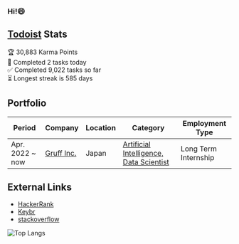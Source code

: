 ### Hi!😄
<!--![](https://visitor-badge.glitch.me/badge?page_id=kenteroshima.kenteroshima)-->

## <a href="https://todoist.com">Todoist</a> Stats

<!-- TODO-IST:START -->
🏆  30,883 Karma Points           
🌸  Completed 2 tasks today           
✅  Completed 9,022 tasks so far           
⏳  Longest streak is 585 days
<!-- TODO-IST:END -->

<!-- <summary><b>🏆 Github Achievements</b></summary>
<p align="center"> <a href="https://github.com/kenteroshima"><img src="https://github-profile-trophy.vercel.app/?username=kenteroshima&margin-w=5&theme=radical" alt="kenteroshima" /></a> </p>-->

## Portfolio

Period | Company | Location | Category | Employment Type
-- | -- | -- | -- | --
Apr. 2022 ~  now | <a href="https://gruff.co.jp/">Gruff Inc.</a> | Japan | <a href="https://hrmos.co/pages/gruff/jobs/1563131141095116814">Artificial Intelligence, Data Scientist </a> | Long Term Internship 

## External Links
- [HackerRank](https://www.hackerrank.com/kenteroshima)
- [Keybr](https://www.keybr.com/profile/954q754)
- [stackoverflow](https://stackoverflow.com/users/14981276)


![Top Langs](https://github-readme-stats.vercel.app/api/top-langs/?username=kenteroshima&layout=compact&hide=html&langs_count=10&hide_border=true&theme=radical)

<!--<details>
  <summary></summary>
</details>-->
